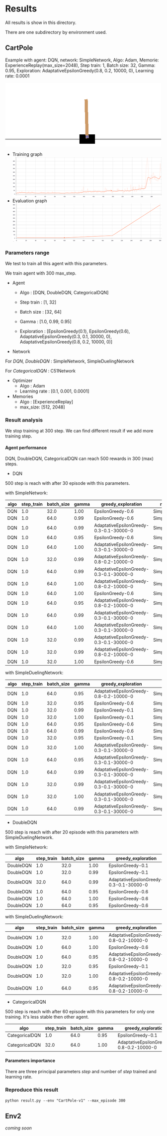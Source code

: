 # Results

All results is show in this directory.

There are one subdirectory by environment used.

## CartPole

Example with agent: DQN, network: SimpleNetwork,  Algo: Adam, Memorie: ExperienceReplay(max_size=2048), Step train: 1, Batch size: 32, Gamma: 0.95, Exploration: AdaptativeEpsilonGreedy(0.8, 0.2, 10000, 0), Learning rate: 0.0001


![CartPoleExemple.gif](./ressources/cartpole.gif)


* Training graph
![CartPoleTrainning.png](./ressources/CartPoleTrainning.png)
* Evaluation graph
![CartPoleEvaluation.png](./ressources/CartPoleEvaluation.png)

### Parameters range

We test to train all this agent with this parameters.

We train agent with 300 max_step.
* Agent
  * Algo : [DQN, DoubleDQN, CategoricalDQN]

  * Step train : [1, 32]
  
  * Batch size : [32, 64]
  
  * Gamma : [1.0, 0.99, 0.95]
  
  * Exploration : [EpsilonGreedy(0.1), EpsilonGreedy(0.6), AdaptativeEpsilonGreedy(0.3, 0.1, 30000, 0),
   AdaptativeEpsilonGreedy(0.8, 0.2, 10000, 0)]
   
* Network

For _DQN, DoubleDQN_ : SimpleNetwork, SimpleDuelingNetwork

For _CategoricalDQN_ : C51Network

* Optimizer
  * Algo : Adam
  * Learning rate : [0.1, 0.001, 0.0001]
* Memories
  * Algo : [ExperienceReplay]
  * max_size: [512, 2048]

### Result analysis

We stop training at 300 step. We can find different result if we add more training step.

#### Agent performance

DQN, DoubleDQN, CategoricalDQN can reach 500 rewards in 300 (max) steps.


* DQN

500 step is reach with after 30 episode with this parameters.

with SimpleNetwork:

| algo | step_train | batch_size | gamma | greedy_exploration | network | optimizer | lr | memories | max_size | step | max | min | avg | sum | 
| --- | --- | --- | --- | --- | --- | --- | --- | --- | --- | --- | --- | --- | --- | --- | 
|DQN|1.0|32.0|1.00|EpsilonGreedy-0.6|SimpleNetwork|Adam|0.001|ExperienceReplay|2048|30.0|1.0|1.0|1.0|500.0|
|DQN|1.0|64.0|0.99|EpsilonGreedy-0.6|SimpleNetwork|Adam|0.001|ExperienceReplay|2048|30.0|1.0|1.0|1.0|500.0|
|DQN|1.0|64.0|0.99|AdaptativeEpsilonGreedy-0.3-0.1-30000-0|SimpleNetwork|Adam|0.100|ExperienceReplay|2048|40.0|1.0|1.0|1.0|500.0|
|DQN|1.0|64.0|0.95|EpsilonGreedy-0.6|SimpleNetwork|Adam|0.001|ExperienceReplay|512|50.0|1.0|1.0|1.0|500.0|
|DQN|1.0|64.0|1.00|AdaptativeEpsilonGreedy-0.3-0.1-30000-0|SimpleNetwork|Adam|0.001|ExperienceReplay|512|50.0|1.0|1.0|1.0|500.0|
|DQN|1.0|32.0|0.99|AdaptativeEpsilonGreedy-0.8-0.2-10000-0|SimpleNetwork|Adam|0.001|ExperienceReplay|2048|60.0|1.0|1.0|1.0|500.0|
|DQN|1.0|64.0|0.99|AdaptativeEpsilonGreedy-0.3-0.1-30000-0|SimpleNetwork|Adam|0.100|ExperienceReplay|2048|60.0|1.0|1.0|1.0|500.0|
|DQN|1.0|64.0|1.00|AdaptativeEpsilonGreedy-0.8-0.2-10000-0|SimpleNetwork|Adam|0.100|ExperienceReplay|512|60.0|1.0|1.0|1.0|500.0|
|DQN|1.0|64.0|1.00|EpsilonGreedy-0.6|SimpleNetwork|Adam|0.100|ExperienceReplay|512|60.0|1.0|1.0|1.0|500.0|
|DQN|1.0|64.0|0.95|AdaptativeEpsilonGreedy-0.8-0.2-10000-0|SimpleNetwork|Adam|0.001|ExperienceReplay|512|70.0|1.0|1.0|1.0|500.0|
|DQN|1.0|64.0|0.99|AdaptativeEpsilonGreedy-0.3-0.1-30000-0|SimpleNetwork|Adam|0.001|ExperienceReplay|2048|70.0|1.0|1.0|1.0|500.0|
|DQN|1.0|64.0|1.00|AdaptativeEpsilonGreedy-0.3-0.1-30000-0|SimpleNetwork|Adam|0.001|ExperienceReplay|2048|70.0|1.0|1.0|1.0|500.0|
|DQN|1.0|32.0|0.99|AdaptativeEpsilonGreedy-0.3-0.1-30000-0|SimpleNetwork|Adam|0.001|ExperienceReplay|512|80.0|1.0|1.0|1.0|500.0|
|DQN|1.0|32.0|0.99|AdaptativeEpsilonGreedy-0.8-0.2-10000-0|SimpleNetwork|Adam|0.100|ExperienceReplay|512|80.0|1.0|1.0|1.0|500.0|
|DQN|1.0|32.0|1.00|EpsilonGreedy-0.6|SimpleNetwork|	Adam|0.001|ExperienceReplay|512|80.0|1.0|1.0|1.0|500.0

with SimpleDuelingNetwork:

| algo | step_train | batch_size | gamma | greedy_exploration | network | optimizer | lr | memories | max_size | step | max | min | avg | sum | 
| --- | --- | --- | --- | --- | --- | --- | --- | --- | --- | --- | --- | --- | --- | --- | 
|DQN|1.0|64.0|0.95|AdaptativeEpsilonGreedy-0.8-0.2-10000-0|SimpleDuelingNetwork|Adam|0.001|ExperienceReplay|512|30.0|1.0|1.0|1.0|500.0|
|DQN|1.0|32.0|0.95|EpsilonGreedy-0.6|SimpleDuelingNetwork|Adam|0.001|ExperienceReplay|512|40.0|1.0|1.0|1.0|500.0|
|DQN|1.0|32.0|0.99|EpsilonGreedy-0.1|SimpleDuelingNetwork|Adam|0.001|ExperienceReplay|2048|40.0|1.0|1.0|1.0|500.0|
|DQN|1.0|32.0|1.00|EpsilonGreedy-0.1|SimpleDuelingNetwork|Adam|0.001|ExperienceReplay|512|40.0|1.0|1.0|1.0|500.0|
|DQN|1.0|64.0|0.95|EpsilonGreedy-0.6|SimpleDuelingNetwork|Adam|0.001|ExperienceReplay|512|40.0|1.0|1.0|1.0|500.0|
|DQN|1.0|64.0|0.99|EpsilonGreedy-0.6|SimpleDuelingNetwork|Adam|0.001|ExperienceReplay|2048|40.0|1.0|1.0|1.0|500.0|
|DQN|1.0|32.0|0.95|EpsilonGreedy-0.1|SimpleDuelingNetwork|Adam|0.001|ExperienceReplay|512|50.0|1.0|1.0|1.0|500.0|
|DQN|1.0|32.0|1.00|AdaptativeEpsilonGreedy-0.3-0.1-30000-0|SimpleDuelingNetwork|Adam|0.001|ExperienceReplay|2048|50.0|1.0|1.0|1.0|500.0|
|DQN|1.0|64.0|0.95|AdaptativeEpsilonGreedy-0.3-0.1-30000-0|SimpleDuelingNetwork|Adam|0.001|ExperienceReplay|512|50.0|1.0|1.0|1.0|500.0|
|DQN|1.0|64.0|0.99|AdaptativeEpsilonGreedy-0.3-0.1-30000-0|SimpleDuelingNetwork|Adam|0.001|ExperienceReplay|2048|50.0|1.0|1.0|1.0|500.0|
|DQN|1.0|32.0|0.99|AdaptativeEpsilonGreedy-0.3-0.1-30000-0|SimpleDuelingNetwork|Adam|0.001|ExperienceReplay|2048|60.0|1.0|1.0|1.0|500.0|
|DQN|1.0|32.0|1.00|AdaptativeEpsilonGreedy-0.3-0.1-30000-0|SimpleDuelingNetwork|Adam|0.001|ExperienceReplay|512|60.0|1.0|1.0|1.0|500.0|
|DQN|1.0|64.0|0.99|AdaptativeEpsilonGreedy-0.3-0.1-30000-0|SimpleDuelingNetwork|Adam|0.001|ExperienceReplay|2048|60.0|1.0|1.0|1.0|500.0|

* DoubleDQN

500 step is reach with after 20 episode with this parameters with SimpleDuelingNetwork. 

with SimpleNetwork:

| algo | step_train | batch_size | gamma | greedy_exploration | network | optimizer | lr | memories | max_size | step | max | min | avg | sum | 
| --- | --- | --- | --- | --- | --- | --- | --- | --- | --- | --- | --- | --- | --- | --- | 
|DoubleDQN|1.0|32.0|1.00|EpsilonGreedy-0.1|SimpleNetwork|Adam|0.0010|ExperienceReplay|512|30.0|1.0|1.0|1.0|500.0|
|DoubleDQN|1.0|32.0|0.99|EpsilonGreedy-0.1|SimpleNetwork|Adam|0.0010|ExperienceReplay|2048|40.0|1.0|1.0|1.0|500.0|
|DoubleDQN|32.0|64.0|0.99|AdaptativeEpsilonGreedy-0.3-0.1-30000-0|SimpleNetwork|Adam|0.1000|ExperienceReplay|2048|40.0|1.0|1.0|1.0|500.0|
|DoubleDQN|1.0|64.0|0.95|EpsilonGreedy-0.6|SimpleNetwork|Adam|0.0010|ExperienceReplay|512|90.0|1.0|1.0|1.0|500.0|
|DoubleDQN|1.0|64.0|1.00|EpsilonGreedy-0.6|SimpleNetwork|Adam|0.0010|ExperienceReplay|2048|100.0|1.0|1.0|1.0|500.0|
|DoubleDQN|1.0|64.0|0.95|EpsilonGreedy-0.6|SimpleNetwork|Adam|0.0010|ExperienceReplay|512|150.0|1.0|1.0|1.0|500.0|

with SimpleDuelingNetwork:

| algo | step_train | batch_size | gamma | greedy_exploration | network | optimizer | lr | memories | max_size | step | max | min | avg | sum | 
| --- | --- | --- | --- | --- | --- | --- | --- | --- | --- | --- | --- | --- | --- | --- | 
|DoubleDQN|1.0|32.0|1.00|AdaptativeEpsilonGreedy-0.8-0.2-10000-0|SimpleDuelingNetwork|Adam|0.0010|ExperienceReplay|2048|20.0|1.0|1.0|1.0|500.0|
|DoubleDQN|1.0|64.0|1.00|EpsilonGreedy-0.6|SimpleDuelingNetwork|Adam|0.1000|ExperienceReplay|512|60.0|1.0|1.0|1.0|500.0|
|DoubleDQN|1.0|64.0|0.95|AdaptativeEpsilonGreedy-0.8-0.2-10000-0|SimpleDuelingNetwork|Adam|0.0001|ExperienceReplay|2048|110.0|1.0|1.0|1.0|500.0|
|DoubleDQN|1.0|32.0|0.95|EpsilonGreedy-0.1|SimpleDuelingNetwork|Adam|0.0010|ExperienceReplay|2048|130.0|1.0|1.0|1.0|500.0|
|DoubleDQN|1.0|32.0|1.00|AdaptativeEpsilonGreedy-0.8-0.2-10000-0|SimpleDuelingNetwork|Adam|0.0001|ExperienceReplay|512|130.0|1.0|1.0|1.0|500.0|
|DoubleDQN|1.0|64.0|0.95|AdaptativeEpsilonGreedy-0.8-0.2-10000-0|SimpleDuelingNetwork|Adam|0.0001|ExperienceReplay|2048|130.0|1.0|1.0|1.0|500.0|

* CategoricalDQN

500 step is reach with after 60 episode with this parameters for only one training. It's less stable then other agent.

| algo | step_train | batch_size | gamma | greedy_exploration | network | optimizer | lr | memories | max_size | step | max | min | avg | sum | 
| --- | --- | --- | --- | --- | --- | --- | --- | --- | --- | --- | --- | --- | --- | --- | 
|CategoricalDQN|1.0|64.0|0.95|EpsilonGreedy-0.1|C51Network|Adam|0.0010|ExperienceReplay|2048|60.0|1.0|1.0|1.0|500.0|
|CategoricalDQN|32.0|64.0|1.00|AdaptativeEpsilonGreedy-0.8-0.2-10000-0|C51Network|Adam|0.0001|ExperienceReplay|512|180.0|1.0|1.0|1.0|500.0|


#### Parameters importance

There are three principal parameters *step* and number of *step* trained and learning rate.

### Reproduce this result

```batch
python result.py --env "CartPole-v1" --max_episode 300
```

## Env2
*coming soon*